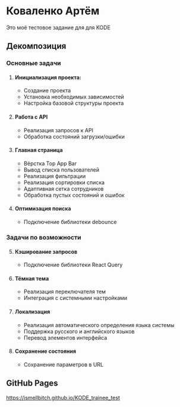 # Коваленко Артём

Это моё тестовое задание для для KODE

## Декомпозиция

### Основные задачи

1. #### Инициализация проекта:
    - Создание проекта
    - Установка необходимых зависимостей
    - Настройка базовой структуры проекта
2. #### Работа с API
    - Реализация запросов к API
    - Обработка состояний загрузки/ошибки
3. #### Главная страница
    - Вёрстка Top App Bar
    - Вывод списка пользователей
    - Реализация фильтрации
    - Реализация сортировки списка
    - Адаптивная сетка сотрудников
    - Обработка пустых состояний и ошибок
4. #### Оптимизация поиска
    - Подключение библиотеки debounce

### Задачи по возможности
5. #### Кэширование запросов
    - Подключение библиотеки React Query
6. #### Тёмная тема
    - Реализация переключателя тем
    - Интеграция с системными настройками
7. #### Локализация
    - Реализация автоматического определения языка системы
    - Поддержка русского и английского языков
    - Перевод элементов интерфейса
8. #### Сохранение состояния
    - Сохранение параметров в URL

## GitHub Pages
https://ismellbitch.github.io/KODE_trainee_test
